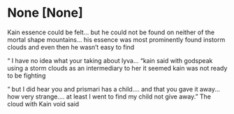 # None [None]
Kain essence could be felt... but he could not be found on neither of the mortal shape mountains... his essence was most prominently found instorm clouds and even then he wasn’t easy to find 

“ I have no idea what your taking about lyva... “kain said with godspeak using a storm clouds as an intermediary to her it seemed kain was not ready to be fighting 

“ but I did hear you and prismari has a child.... and that you gave it away... how very strange.... at least I went to find my child not give away.” The cloud with Kain void said
